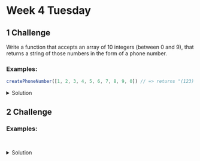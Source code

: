 # Week 4 Tuesday

## 1 Challenge

Write a function that accepts an array of 10 integers (between 0 and 9), that returns a string of those numbers in the form of a phone number.

### Examples:

```ts
createPhoneNumber([1, 2, 3, 4, 5, 6, 7, 8, 9, 0]) // => returns "(123) 456-7890"

```

<details>
<summary>Solution</summary>
  
  ```ts
   
  
  ```  
</details>
  
## 2 Challenge
  


### Examples: 
  
```
  
```
  
<details>
  <summary>Solution</summary>
  
  ```ts
  

  ```
  
</details>
  
  
  

